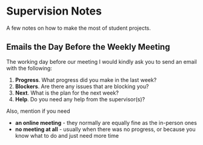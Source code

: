 

# Supervision Notes

A few notes on how to make the most of student projects.

## Emails the Day Before the Weekly Meeting

The working day before our meeting I would kindly ask you to send an email with the following: 
1. **Progress**. What progress did you make in the last week?
2. **Blockers**. Are there any issues that are blocking you?
3. **Next**. What is the plan for the next week?
4. **Help**. Do you need any help from the supervisor(s)? 

Also, mention if you need
- **an online meeting** - they normally are equally fine as the in-person ones
- **no meeting at all** - usually when there was no progress, or because you know what to do and just need more time






